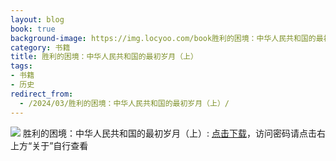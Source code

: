 ```yaml
---
layout: blog
book: true
background-image: https://img.locyoo.com/book胜利的困境：中华人民共和国的最初岁月（上）.jpg
category: 书籍
title: 胜利的困境：中华人民共和国的最初岁月（上）
tags:
- 书籍
- 历史
redirect_from:
  - /2024/03/胜利的困境：中华人民共和国的最初岁月（上）/
---
```

![](https://img.locyoo.com/book胜利的困境：中华人民共和国的最初岁月（上）.jpg)
胜利的困境：中华人民共和国的最初岁月（上）: <a name = "ref1" href="https://089m.com/f/50983618-1272781202-95fddd?p=3619">点击下载</a>，访问密码请点击右上方“关于”自行查看